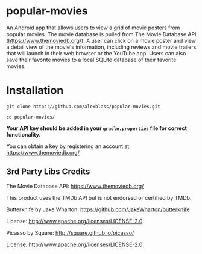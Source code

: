 # popular-movies

An Android app that allows users to view a grid of movie posters from popular movies.  The
movie database is pulled from The Movie Database API (https://www.themoviedb.org/).
A user can click on a movie poster and view a detail view of the movie's information, including
reviews and movie trailers that will launch in their web browser or the YouTube app. Users can also
save their favorite movies to a local SQLite database of their favorite movies.

# Installation

`git clone https://github.com/alexblass/popular-movies.git`

`cd popular-movies/`

**Your API key should be added in your `gradle.properties` file for correct functionality.**

You can obtain a key by registering an account at: https://www.themoviedb.org/

## 3rd Party Libs Credits

The Movie Database API: https://www.themoviedb.org/

This product uses the TMDb API but is not endorsed or certified by TMDb.

Butterknife by Jake Wharton: https://github.com/JakeWharton/butterknife

License: http://www.apache.org/licenses/LICENSE-2.0

Picasso by Square: http://square.github.io/picasso/

License: http://www.apache.org/licenses/LICENSE-2.0